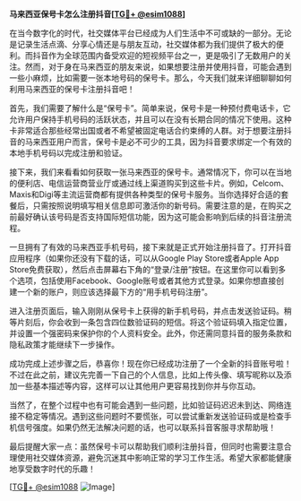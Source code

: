 **马来西亚保号卡怎么注册抖音[[TG💪+ @esim1088](https://t.me/s/esim1088)]**

在当今数字化的时代，社交媒体平台已经成为人们生活中不可或缺的一部分。无论是记录生活点滴、分享心情还是与朋友互动，社交媒体都为我们提供了极大的便利。而抖音作为全球范围内备受欢迎的短视频平台之一，更是吸引了无数用户的关注。然而，对于身在马来西亚的朋友来说，如果想要注册并使用抖音，可能会遇到一些小麻烦，比如需要一张本地号码的保号卡。那么，今天我们就来详细聊聊如何利用马来西亚的保号卡注册抖音吧！

首先，我们需要了解什么是“保号卡”。简单来说，保号卡是一种预付费电话卡，它允许用户保持手机号码的活跃状态，并且可以在没有长期合同的情况下使用。这种卡非常适合那些经常出国或者不希望被固定电话合约束缚的人群。对于想要注册抖音的马来西亚用户而言，保号卡是必不可少的工具，因为抖音要求绑定一个有效的本地手机号码以完成注册和验证。

接下来，我们来看看如何获取一张马来西亚的保号卡。通常情况下，你可以在当地的便利店、电信运营商营业厅或通过线上渠道购买到这些卡片。例如，Celcom、Maxis和Digi等主流运营商都有提供各种类型的保号卡服务。当你选择好合适的套餐后，只需按照说明填写相关信息即可激活你的新号码。需要注意的是，在购买之前最好确认该号码是否支持国际短信功能，因为这可能会影响到后续的抖音注册流程。

一旦拥有了有效的马来西亚手机号码，接下来就是正式开始注册抖音了。打开抖音应用程序（如果你还没有下载的话，可以从Google Play Store或者Apple App Store免费获取），然后点击屏幕右下角的“登录/注册”按钮。在这里你可以看到多个选项，包括使用Facebook、Google账号或者其他方式登录。如果你想直接创建一个新的账户，则应该选择最下方的“用手机号码注册”。

进入注册页面后，输入刚刚从保号卡上获得的新手机号码，并点击发送验证码。稍等片刻后，你会收到一条包含四位数验证码的短信。将这个验证码填入指定位置，并设置一个强密码来保护你的个人资料安全。此外，你还需同意抖音的服务条款和隐私政策才能继续下一步操作。

成功完成上述步骤之后，恭喜你！现在你已经成功注册了一个全新的抖音账号啦！不过在此之前，建议先完善一下自己的个人信息，比如上传头像、填写昵称以及添加一些基本描述等内容，这样可以让其他用户更容易找到你并与你互动。

当然了，在整个过程中也有可能会遇到一些问题，比如验证码迟迟未到达、网络连接不稳定等情况。遇到这些问题时不要慌张，可以尝试重新发送验证码或是检查手机信号强度。如果仍然无法解决问题的话，也可以联系抖音客服寻求帮助哦！

最后提醒大家一点：虽然保号卡可以帮助我们顺利注册抖音，但同时也需要注意合理使用社交媒体资源，避免沉迷其中影响正常的学习工作生活。希望大家都能健康地享受数字时代的乐趣！

[[TG💪+ @esim1088](https://t.me/s/esim1088) ![Image](https://i.postimg.cc/4NQfJmqS/Snipaste-2025-05-13-00-14-12.png)]